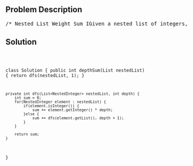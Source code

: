 <!--
<style>
  body { font-family: Arial, sans-serif; }
  .container { max-width: 100%; margin: 0 auto; padding: 10px; }
  .comment-block { max-width: 30%; background-color: #f9f9f9; padding: 10px; border-left: 5px solid #ccc; overflow-wrap: break-word; white-space: pre-wrap; }
  .code-block { background-color: #f4f4f4; padding: 10px; border: 1px solid #ddd; overflow-wrap: break-word; white-space: pre-wrap; }
</style>
-->

<div class='container'>
<h2>Problem Description</h2>
<div class='comment-block'>
<pre>
/* Nested List Weight Sum IGiven a nested list of integers, return the sum of all integers in the list weighted by their depth.Each element is either an integer, or a list -- whose elements may also be integers or other lists.Example 1:Input: [[1,1],2,[1,1]]Output: 10Explanation: Four 1's at depth 2, one 2 at depth 1.Example 2:Input: [1,[4,[6]]]Output: 27Explanation: One 1 at depth 1, one 4 at depth 2, and one 6 at depth 3; 1 + 4*2 + 6*3 = 27.*//** * // This is the interface that allows for creating nested lists. * // You should not implement it, or speculate about its implementation * public interface NestedInteger { *     // Constructor initializes an empty nested list. *     public NestedInteger(); * *     // Constructor initializes a single integer. *     public NestedInteger(int value); * *     // @return true if this NestedInteger holds a single integer, rather than a nested list. *     public boolean isInteger(); * *     // @return the single integer that this NestedInteger holds, if it holds a single integer *     // Return null if this NestedInteger holds a nested list *     public Integer getInteger(); * *     // Set this NestedInteger to hold a single integer. *     public void setInteger(int value); * *     // Set this NestedInteger to hold a nested list and adds a nested integer to it. *     public void add(NestedInteger ni); * *     // @return the nested list that this NestedInteger holds, if it holds a nested list *     // Return null if this NestedInteger holds a single integer *     public List<NestedInteger> getList(); * } */</pre>
</div>

<h2>Solution</h2>
<div class='code-block'>
<pre><code class='language-java'>

class Solution {
    public int depthSum(List<NestedInteger> nestedList) {
        return dfs(nestedList, 1);
    }
    
    private int dfs(List<NestedInteger> nestedList, int depth) {
        int sum = 0;
        for(NestedInteger element : nestedList) {
            if(element.isInteger()) {
                sum += element.getInteger() * depth;
            }else {
                sum += dfs(element.getList(), depth + 1);
            }
        }
        
        return sum;
    }
}</code></pre>
</div>
</div>
